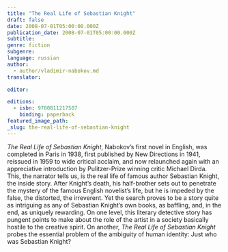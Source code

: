 ```yaml
---
title: "The Real Life of Sebastian Knight"
draft: false
date: 2008-07-01T05:00:00.000Z
publication_date: 2008-07-01T05:00:00.000Z
subtitle:
genre: fiction
subgenre:
language: russian
author:
  - author/vladimir-nabokov.md
translator:

editor:

editions:
  - isbn: 9780811217507
    binding: paperback
featured_image_path:
_slug: the-real-life-of-sebastian-knight
---
```


_The Real Life of Sebastian Knight_, Nabokov’s first novel in English, was completed in Paris in 1938, first published by New Directions in 1941, reissued in 1959 to wide critical acclaim, and now relaunched again with an appreciative introduction by Pulitzer-Prize winning critic Michael Dirda. This, the narrator tells us, is the real life of famous author Sebastian Knight, the inside story. After Knight’s death, his half-brother sets out to penetrate the mystery of the famous English novelist’s life, but he is impeded by the false, the distorted, the irreverent. Yet the search proves to be a story quite as intriguing as any of Sebastian Knight’s own books, as baffling, and, in the end, as uniquely rewarding. On one level, this literary detective story has pungent points to make about the role of the artist in a society basically hostile to the creative spirit. On another, _The Real Life of Sebastian Knight_ probes the essential problem of the ambiguity of human identity: Just who was Sebastian Knight?

